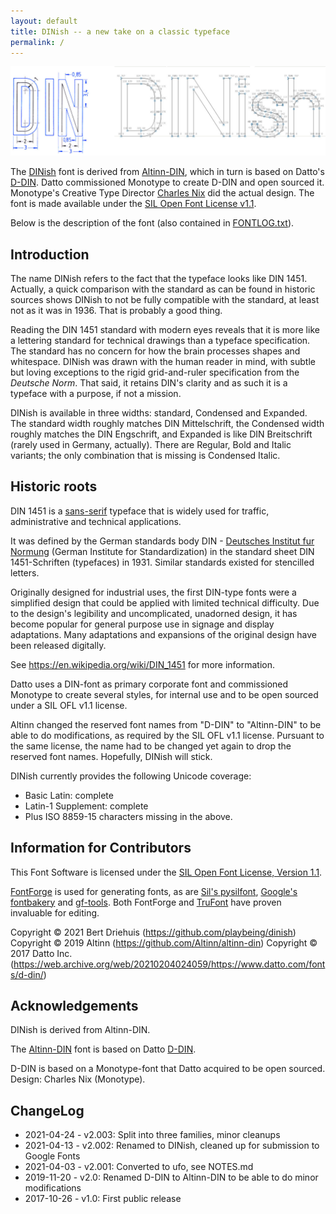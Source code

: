 ```yaml
---
layout: default
title: DINish -- a new take on a classic typeface
permalink: /
---
```


![DINish](din-vs-dinish.jpeg "DIN vs DINish")

The [DINish](https://github.com/playbeing/dinish) font is derived from
[Altinn-DIN](https://github.com/Altinn/altinn-din), which in turn is
based on Datto's [D-DIN](https://www.datto.com/fonts/d-din). Datto
commissioned Monotype to create D-DIN and open sourced it. Monotype's
Creative Type Director
[Charles Nix](https://www.monotype.com/studio/charles-nix)
did the actual design.
The font is made available under the [SIL Open Font License v1.1](OFL-1.1.txt).

Below is the description of the font (also contained in [FONTLOG.txt](https://raw.githubusercontent.com/playbeing/dinish/master/FONTLOG.txt)).


## Introduction

The name DINish refers to the fact that the typeface looks like DIN 1451.
Actually, a quick comparison with the standard as can be found in historic
sources shows DINish to not be fully compatible with the standard,
at least not as it was in 1936. That is probably a good thing.

Reading the DIN 1451 standard with modern eyes reveals that it is
more like a lettering standard for technical drawings than a typeface
specification. The standard has no concern for how the brain processes
shapes and whitespace. DINish was drawn with the human reader in
mind, with subtle but loving exceptions to the rigid grid-and-ruler
specification from the _Deutsche Norm_. That said, it retains DIN's
clarity and as such it is a typeface with a purpose, if not a mission.

DINish is available in three widths: standard, Condensed and Expanded. The
standard width roughly matches DIN Mittelschrift, the Condensed width
roughly matches the DIN Engschrift, and Expanded is like DIN
Breitschrift (rarely used in Germany, actually). There are Regular,
Bold and Italic variants; the only combination that is missing is
Condensed Italic.

## Historic roots

DIN 1451 is a [sans-serif](https://en.wikipedia.org/wiki/Sans-serif) typeface
that is widely used for traffic, administrative and technical applications.

It was defined by the German standards body DIN -
[Deutsches Institut fur Normung](https://en.wikipedia.org/wiki/Deutsches_Institut_f%C3%BCr_Normung)
(German Institute for Standardization) in the standard sheet DIN 1451-Schriften (typefaces) in
1931. Similar standards existed for stencilled letters.

Originally designed for industrial uses, the first DIN-type fonts were a
simplified design that could be applied with limited technical difficulty.
Due to the design's legibility and uncomplicated, unadorned design, it has
become popular for general purpose use in signage and display adaptations.
Many adaptations and expansions of the original design have been released
digitally.

See https://en.wikipedia.org/wiki/DIN_1451 for more information.

Datto uses a DIN-font as primary corporate font and commissioned Monotype to
create several styles, for internal use and to be open sourced under a SIL
OFL v1.1 license.

Altinn changed the reserved font names from "D-DIN" to "Altinn-DIN"
to be able to do modifications, as required by the SIL OFL v1.1 license.
Pursuant to the same license, the name had to be changed yet again
to drop the reserved font names. Hopefully, DINish will stick.

DINish currently provides the following Unicode coverage:

- Basic Latin: complete
- Latin-1 Supplement: complete
- Plus ISO 8859-15 characters missing in the above.

## Information for Contributors

This Font Software is licensed under the [SIL Open Font License, Version 1.1](OFL-1.1.txt).

[FontForge](https://github.com/fontforge/fontforge) is used for generating
fonts, as are [Sil's pysilfont](https://github.com/silnrsi/pysilfont),
[Google's fontbakery](https://github.com/googlefonts/fontbakery) and
[gf-tools](https://github.com/googlefonts/gftools). Both FontForge and
[TruFont](https://github.com/trufont/trufont) have proven invaluable
for editing.

Copyright © 2021 Bert Driehuis (https://github.com/playbeing/dinish)
Copyright © 2019 Altinn (https://github.com/Altinn/altinn-din)
Copyright © 2017 Datto Inc. (https://web.archive.org/web/20210204024059/https://www.datto.com/fonts/d-din/)

## Acknowledgements

DINish is derived from Altinn-DIN.

The [Altinn-DIN](https://github.com/Altinn/altinn-din) font is based on Datto [D-DIN](https://www.datto.com/fonts/d-din).

D-DIN is based on a Monotype-font that Datto acquired to be open sourced.
Design: Charles Nix (Monotype).

## ChangeLog

- 2021-04-24 - v2.003: Split into three families, minor cleanups
- 2021-04-13 - v2.002: Renamed to DINish, cleaned up for submission to Google Fonts
- 2021-04-03 - v2.001: Converted to ufo, see NOTES.md
- 2019-11-20 - v2.0: Renamed D-DIN to Altinn-DIN to be able to do minor modifications
- 2017-10-26 - v1.0: First public release
